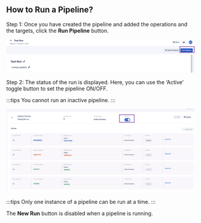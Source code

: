 
## How to Run a Pipeline?

  

Step 1: Once you have created the pipeline and added the operations and the targets, click the **Run Pipeline** button.

  

![Run pipeline](./images/runV2/1-runButton.png)

  

Step 2: The status of the run is displayed. Here, you can use the ‘Active’ toggle button to set the pipeline ON/OFF.

  
:::tips
You cannot run an inactive pipeline.
:::


![Run pipeline](./images/runV2/2-displayPipeline.png)
  

:::tips
Only one instance of a pipeline can be run at a time.
:::
  

The **New Run** button is disabled when a pipeline is running.